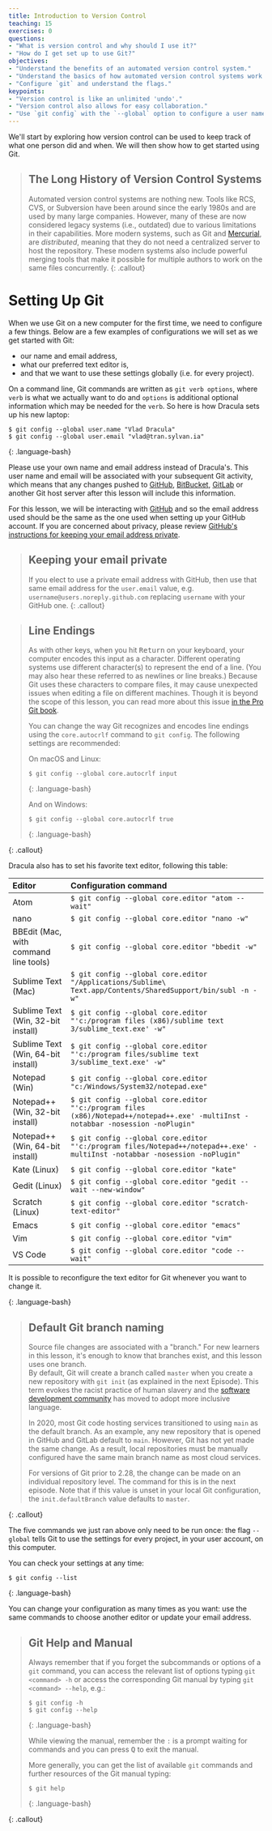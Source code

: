 ```yaml
---
title: Introduction to Version Control
teaching: 15
exercises: 0
questions:
- "What is version control and why should I use it?"
- "How do I get set up to use Git?"
objectives:
- "Understand the benefits of an automated version control system."
- "Understand the basics of how automated version control systems work."
- "Configure `git` and understand the flags."
keypoints:
- "Version control is like an unlimited 'undo'."
- "Version control also allows for easy collaboration."
- "Use `git config` with the `--global` option to configure a user name, email address, editor, and other preferences once per machine."
---
```


We'll start by exploring how version control can be used
to keep track of what one person did and when. We will then show how to get started using Git.


> ## The Long History of Version Control Systems
>
> Automated version control systems are nothing new.
> Tools like RCS, CVS, or Subversion have been around since the early 1980s and are used by 
> many large companies.
> However, many of these are now considered legacy systems (i.e., outdated) due to various 
> limitations in their capabilities.
> More modern systems, such as Git and [Mercurial](https://swcarpentry.github.io/hg-novice/),
> are *distributed*, meaning that they do not need a centralized server to host the repository.
> These modern systems also include powerful merging tools that make it possible for 
> multiple authors to work on
> the same files concurrently.
{: .callout}

# Setting Up Git

When we use Git on a new computer for the first time,
we need to configure a few things. Below are a few examples
of configurations we will set as we get started with Git:

*   our name and email address,
*   what our preferred text editor is,
*   and that we want to use these settings globally (i.e. for every project).

On a command line, Git commands are written as `git verb options`,
where `verb` is what we actually want to do and `options` is additional optional information which may be needed for the `verb`. So here is how
Dracula sets up his new laptop:

~~~
$ git config --global user.name "Vlad Dracula"
$ git config --global user.email "vlad@tran.sylvan.ia"
~~~
{: .language-bash}

Please use your own name and email address instead of Dracula's. This user name and email will be associated with your subsequent Git activity,
which means that any changes pushed to
[GitHub](https://github.com/),
[BitBucket](https://bitbucket.org/),
[GitLab](https://gitlab.com/) or
another Git host server
after this lesson will include this information.

For this lesson, we will be interacting with [GitHub](https://github.com/) and so the email address used should be the same as the one used when setting up your GitHub account. If you are concerned about privacy, please review [GitHub's instructions for keeping your email address private][git-privacy]. 

>## Keeping your email private
>
>If you elect to use a private email address with GitHub, then use that same email address for the `user.email` value, e.g. `username@users.noreply.github.com` replacing `username` with your GitHub one.
{: .callout}


> ## Line Endings
>
> As with other keys, when you hit <kbd>Return</kbd> on your keyboard,
> your computer encodes this input as a character.
> Different operating systems use different character(s) to represent the end of a line.
> (You may also hear these referred to as newlines or line breaks.)
> Because Git uses these characters to compare files,
> it may cause unexpected issues when editing a file on different machines. 
> Though it is beyond the scope of this lesson, you can read more about this issue 
> [in the Pro Git book](https://www.git-scm.com/book/en/v2/Customizing-Git-Git-Configuration#_core_autocrlf).
>
> You can change the way Git recognizes and encodes line endings
> using the `core.autocrlf` command to `git config`.
> The following settings are recommended:
>
> On macOS and Linux:
>
> ~~~
> $ git config --global core.autocrlf input
> ~~~
> {: .language-bash}
>
> And on Windows:
>
> ~~~
> $ git config --global core.autocrlf true
> ~~~
> {: .language-bash}
> 
{: .callout}

Dracula also has to set his favorite text editor, following this table:

| Editor             | Configuration command                            |
|:-------------------|:-------------------------------------------------|
| Atom | `$ git config --global core.editor "atom --wait"`|
| nano               | `$ git config --global core.editor "nano -w"`    |
| BBEdit (Mac, with command line tools) | `$ git config --global core.editor "bbedit -w"`    |
| Sublime Text (Mac) | `$ git config --global core.editor "/Applications/Sublime\ Text.app/Contents/SharedSupport/bin/subl -n -w"` |
| Sublime Text (Win, 32-bit install) | `$ git config --global core.editor "'c:/program files (x86)/sublime text 3/sublime_text.exe' -w"` |
| Sublime Text (Win, 64-bit install) | `$ git config --global core.editor "'c:/program files/sublime text 3/sublime_text.exe' -w"` |
| Notepad (Win)    | `$ git config --global core.editor "c:/Windows/System32/notepad.exe"`|
| Notepad++ (Win, 32-bit install)    | `$ git config --global core.editor "'c:/program files (x86)/Notepad++/notepad++.exe' -multiInst -notabbar -nosession -noPlugin"`|
| Notepad++ (Win, 64-bit install)    | `$ git config --global core.editor "'c:/program files/Notepad++/notepad++.exe' -multiInst -notabbar -nosession -noPlugin"`|
| Kate (Linux)       | `$ git config --global core.editor "kate"`       |
| Gedit (Linux)      | `$ git config --global core.editor "gedit --wait --new-window"`   |
| Scratch (Linux)       | `$ git config --global core.editor "scratch-text-editor"`  |
| Emacs              | `$ git config --global core.editor "emacs"`   |
| Vim                | `$ git config --global core.editor "vim"`   |
| VS Code                | `$ git config --global core.editor "code --wait"`   |

It is possible to reconfigure the text editor for Git whenever you want to change it.

{: .language-bash}

> ## Default Git branch naming
>
> Source file changes are associated with a "branch." 
> For new learners in this lesson, it's enough to know that branches exist, and this lesson uses one branch.  
> By default, Git will create a branch called `master` 
> when you create a new repository with `git init` (as explained in the next Episode). This term evokes 
> the racist practice of human slavery and the 
> [software development community](https://github.com/github/renaming)  has moved to adopt 
> more inclusive language. 
> 
> In 2020, most Git code hosting services transitioned to using `main` as the default 
> branch. As an example, any new repository that is opened in GitHub and GitLab default 
> to `main`.  However, Git has not yet made the same change.  As a result, local repositories 
> must be manually configured have the same main branch name as most cloud services.  
> 
> For versions of Git prior to 2.28, the change can be made on an individual repository level.  The 
> command for this is in the next episode.  Note that if this value is unset in your local Git 
> configuration, the `init.defaultBranch` value defaults to `master`.
>
{: .callout}

The five commands we just ran above only need to be run once: the flag `--global` tells Git
to use the settings for every project, in your user account, on this computer.

You can check your settings at any time:

~~~
$ git config --list
~~~
{: .language-bash}

You can change your configuration as many times as you want: use the
same commands to choose another editor or update your email address.

> ## Git Help and Manual
>
> Always remember that if you forget the subcommands or options of a `git` command, you can access the
> relevant list of options typing `git <command> -h` or access the corresponding Git manual by typing
> `git <command> --help`, e.g.:
>
> ~~~
> $ git config -h
> $ git config --help
> ~~~
> {: .language-bash}
>
> While viewing the manual, remember the `:` is a prompt waiting for commands and you can press <kbd>Q</kbd> to exit the manual.
>
> More generally, you can get the list of available `git` commands and further resources of the Git manual typing:
>
> ~~~
> $ git help
> ~~~
> {: .language-bash}
>
{: .callout}

[git-privacy]: https://help.github.com/articles/keeping-your-email-address-private/
